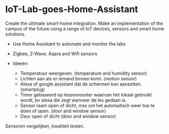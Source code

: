 # IoT-Lab-goes-Home-Assistant
Create the ultimate smart-home integration.
Make an implementation of the campus of the future using a range of IoT devices, sensors and smart home solutions.

- Use Home Assistant to automate and monitor the labs
- Zigbee, Z-Wave, Aqara and Wifi sensors

- Ideeën:
    - Temperatuur weergeven. (temperature and humidity sensor)
    - Lichten aan als er iemand binnen komt. (motion sensor)
    - Alexa of google assistant dat de schermen kan aanzetten. (smartplug)
    - Timer gebaseerd op lessenrooster waarvan het lokaal gebruikt wordt, bv alexa die zegt wanneer de les gedaan is.
    - Sensor raam open of dicht, mss om het automatisch weer toe te doen of open. (door and window sensor)
    - Deur open of dicht (door and window sensor)



Sensoren vergelijken, kwaliteit testen.
